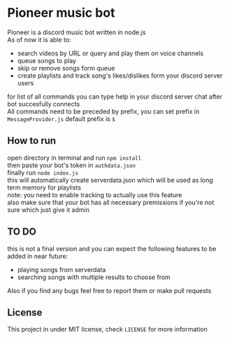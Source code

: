 # Pioneer music bot
Pioneer is a discord music bot written in node.js  
As of now it is able to:
+ search videos by URL or query and play them on voice channels
+ queue songs to play
+ skip or remove songs form queue
+ create playlists and track song's likes/dislikes form your discord server users

for list of all commands you can type help in your discord server chat after bot succesfully connects  
All commands need to be preceded by prefix, you can set prefix in `MessageProvider.js` default prefix is `$`

## How to run
open directory in terminal and run `npm install`  
then paste your bot's token in `authdata.json`  
finally run `node index.js`  
this will automatically create serverdata.json which will be used as long term memory for playlists  
note: you need to enable tracking to actually use this feature  
also make sure that your bot has all necessary premissions if you're not sure which just give it admin  

## TO DO
this is not a final version and you can expect the following features to be added in near future:
+ playing songs from serverdata
+ searching songs with multiple results to choose from

Also if you find any bugs feel free to report them or make pull requests

## License
This project in under MIT license, check `LICENSE` for more information
